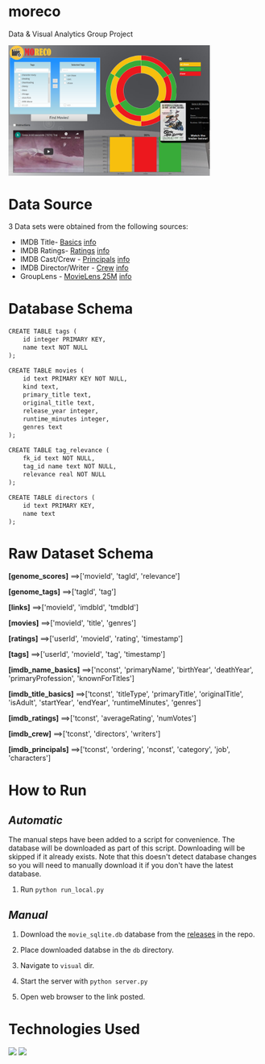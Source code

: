# moreco
Data &amp; Visual Analytics Group Project

<a href="url"><img src="screenshot.png" align="center" width="400" ></a>

# Data Source

3 Data sets were obtained from the following sources:

* IMDB Title- [Basics](https://datasets.imdbws.com/) [info](https://www.imdb.com/interfaces/)
* IMDB Ratings- [Ratings](https://datasets.imdbws.com/)  [info](https://www.imdb.com/interfaces/)
* IMDB Cast/Crew - [Principals](https://datasets.imdbws.com/) [info](https://www.imdb.com/interfaces/)
* IMDB Director/Writer - [Crew](https://datasets.imdbws.com/) [info](https://www.imdb.com/interfaces/)
* GroupLens - [MovieLens 25M](https://grouplens.org/datasets/movielens/) [info](http://files.grouplens.org/datasets/movielens/ml-25m-README.html)

# Database Schema

```
CREATE TABLE tags (
    id integer PRIMARY KEY,
    name text NOT NULL
);
```
```
CREATE TABLE movies (
    id text PRIMARY KEY NOT NULL,
    kind text,
    primary_title text,
    original_title text,
    release_year integer,
    runtime_minutes integer,
    genres text
);
```
```
CREATE TABLE tag_relevance (
    fk_id text NOT NULL,
    tag_id name text NOT NULL,
    relevance real NOT NULL
);
```
```
CREATE TABLE directors (
    id text PRIMARY KEY,
    name text
);
```

# Raw Dataset Schema

**[genome_scores]**
	==>['movieId', 'tagId', 'relevance']

**[genome_tags]**
	==>['tagId', 'tag']

**[links]**
	==>['movieId', 'imdbId', 'tmdbId']

**[movies]**
	==>['movieId', 'title', 'genres']

**[ratings]**
	==>['userId', 'movieId', 'rating', 'timestamp']

**[tags]**
	==>['userId', 'movieId', 'tag', 'timestamp']

**[imdb_name_basics]**
	==>['nconst', 'primaryName', 'birthYear', 'deathYear', 'primaryProfession', 'knownForTitles']

**[imdb_title_basics]**
	==>['tconst', 'titleType', 'primaryTitle', 'originalTitle', 'isAdult', 'startYear', 'endYear', 'runtimeMinutes', 'genres']

**[imdb_ratings]**
	==>['tconst', 'averageRating', 'numVotes']

**[imdb_crew]**
	==>['tconst', 'directors', 'writers']

**[imdb_principals]**
	==>['tconst', 'ordering', 'nconst', 'category', 'job', 'characters']
	
# How to Run

## _Automatic_

The manual steps have been added to a script for convenience.  The database will be downloaded as part of this script.  Downloading will be skipped if it already exists.  Note that this doesn't detect database changes so you will need to manually download it if you don't have the latest database.

1. Run `python run_local.py`

## _Manual_

1. Download the `movie_sqlite.db` database from the [releases](https://github.com/cwipy7/moreco/releases) in the repo.

2. Place downloaded databse in the `db` directory.

3. Navigate to `visual` dir.

4. Start the server with `python server.py`

5. Open web browser to the link posted.

	
# Technologies Used

 <a href="https://www.python.org/"><img src="https://www.python.org/static/community_logos/python-logo-master-v3-TM.png" width="45%"></img></a>
 <a href="https://flask.palletsprojects.com/en/1.1.x/"><img src="https://flask.palletsprojects.com/en/1.1.x/_images/flask-logo.png" width="45%"></img></a>
 
 
 